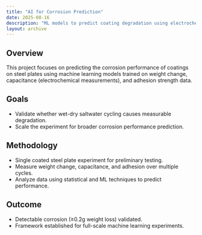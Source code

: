 ```yaml
---
title: "AI for Corrosion Prediction"
date: 2025-08-16
description: "ML models to predict coating degradation using electrochemical and weight change data."
layout: archive
---
```


## Overview
This project focuses on predicting the corrosion performance of coatings on steel plates using machine learning models trained on weight change, capacitance (electrochemical measurements), and adhesion strength data.

## Goals
- Validate whether wet-dry saltwater cycling causes measurable degradation.
- Scale the experiment for broader corrosion performance prediction.

## Methodology
- Single coated steel plate experiment for preliminary testing.
- Measure weight change, capacitance, and adhesion over multiple cycles.
- Analyze data using statistical and ML techniques to predict performance.

## Outcome
- Detectable corrosion (≥0.2g weight loss) validated.
- Framework established for full-scale machine learning experiments.
